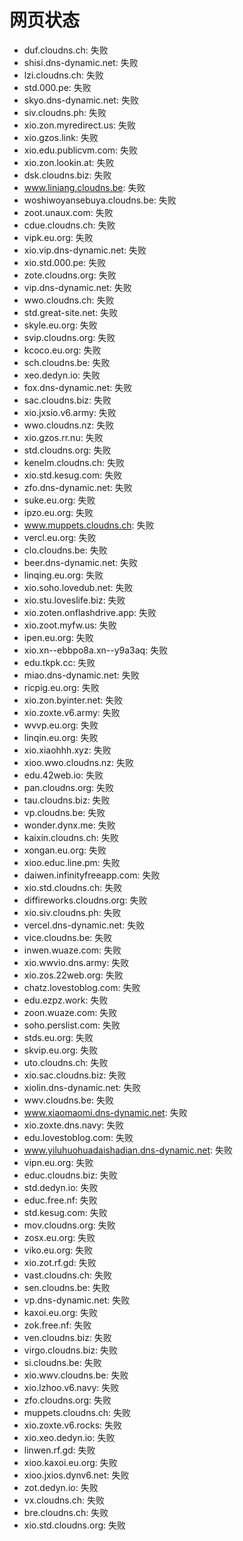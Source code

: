 # 网页状态
- duf.cloudns.ch: 失败
- shisi.dns-dynamic.net: 失败
- lzi.cloudns.ch: 失败
- std.000.pe: 失败
- skyo.dns-dynamic.net: 失败
- siv.cloudns.ph: 失败
- xio.zon.myredirect.us: 失败
- xio.gzos.link: 失败
- xio.edu.publicvm.com: 失败
- xio.zon.lookin.at: 失败
- dsk.cloudns.biz: 失败
- www.liniang.cloudns.be: 失败
- woshiwoyansebuya.cloudns.be: 失败
- zoot.unaux.com: 失败
- cdue.cloudns.ch: 失败
- vipk.eu.org: 失败
- xio.vip.dns-dynamic.net: 失败
- xio.std.000.pe: 失败
- zote.cloudns.org: 失败
- vip.dns-dynamic.net: 失败
- wwo.cloudns.ch: 失败
- std.great-site.net: 失败
- skyle.eu.org: 失败
- svip.cloudns.org: 失败
- kcoco.eu.org: 失败
- sch.cloudns.be: 失败
- xeo.dedyn.io: 失败
- fox.dns-dynamic.net: 失败
- sac.cloudns.biz: 失败
- xio.jxsio.v6.army: 失败
- wwo.cloudns.nz: 失败
- xio.gzos.rr.nu: 失败
- std.cloudns.org: 失败
- kenelm.cloudns.ch: 失败
- xio.std.kesug.com: 失败
- zfo.dns-dynamic.net: 失败
- suke.eu.org: 失败
- ipzo.eu.org: 失败
- www.muppets.cloudns.ch: 失败
- vercl.eu.org: 失败
- clo.cloudns.be: 失败
- beer.dns-dynamic.net: 失败
- linqing.eu.org: 失败
- xio.soho.lovedub.net: 失败
- xio.stu.loveslife.biz: 失败
- xio.zoten.onflashdrive.app: 失败
- xio.zoot.myfw.us: 失败
- ipen.eu.org: 失败
- xio.xn--ebbpo8a.xn--y9a3aq: 失败
- edu.tkpk.cc: 失败
- miao.dns-dynamic.net: 失败
- ricpig.eu.org: 失败
- xio.zon.byinter.net: 失败
- xio.zoxte.v6.army: 失败
- wvvp.eu.org: 失败
- linqin.eu.org: 失败
- xio.xiaohhh.xyz: 失败
- xioo.wwo.cloudns.nz: 失败
- edu.42web.io: 失败
- pan.cloudns.org: 失败
- tau.cloudns.biz: 失败
- vp.cloudns.be: 失败
- wonder.dynx.me: 失败
- kaixin.cloudns.ch: 失败
- xongan.eu.org: 失败
- xioo.educ.line.pm: 失败
- daiwen.infinityfreeapp.com: 失败
- xio.std.cloudns.ch: 失败
- diffireworks.cloudns.org: 失败
- xio.siv.cloudns.ph: 失败
- vercel.dns-dynamic.net: 失败
- vice.cloudns.be: 失败
- inwen.wuaze.com: 失败
- xio.wwvio.dns.army: 失败
- xio.zos.22web.org: 失败
- chatz.lovestoblog.com: 失败
- edu.ezpz.work: 失败
- zoon.wuaze.com: 失败
- soho.perslist.com: 失败
- stds.eu.org: 失败
- skvip.eu.org: 失败
- uto.cloudns.ch: 失败
- xio.sac.cloudns.biz: 失败
- xiolin.dns-dynamic.net: 失败
- wwv.cloudns.be: 失败
- www.xiaomaomi.dns-dynamic.net: 失败
- xio.zoxte.dns.navy: 失败
- edu.lovestoblog.com: 失败
- www.yiluhuohuadaishadian.dns-dynamic.net: 失败
- vipn.eu.org: 失败
- educ.cloudns.biz: 失败
- std.dedyn.io: 失败
- educ.free.nf: 失败
- std.kesug.com: 失败
- mov.cloudns.org: 失败
- zosx.eu.org: 失败
- viko.eu.org: 失败
- xio.zot.rf.gd: 失败
- vast.cloudns.ch: 失败
- sen.cloudns.be: 失败
- vp.dns-dynamic.net: 失败
- kaxoi.eu.org: 失败
- zok.free.nf: 失败
- ven.cloudns.biz: 失败
- virgo.cloudns.biz: 失败
- si.cloudns.be: 失败
- xio.wwv.cloudns.be: 失败
- xio.lzhoo.v6.navy: 失败
- zfo.cloudns.org: 失败
- muppets.cloudns.ch: 失败
- xio.zoxte.v6.rocks: 失败
- xio.xeo.dedyn.io: 失败
- linwen.rf.gd: 失败
- xioo.kaxoi.eu.org: 失败
- xioo.jxios.dynv6.net: 失败
- zot.dedyn.io: 失败
- vx.cloudns.ch: 失败
- bre.cloudns.ch: 失败
- xio.std.cloudns.org: 失败

